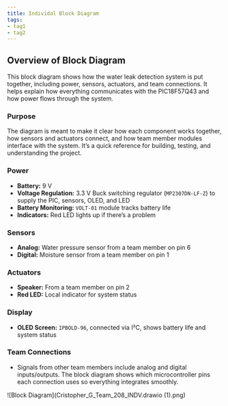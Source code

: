 ```yaml
---
title: Individal Block Diagram
tags:
- tag1
- tag2
---
```

## Overview of Block Diagram

This block diagram shows how the water leak detection system is put together, including power, sensors, actuators, and team connections. It helps explain how everything communicates with the PIC18F57Q43 and how power flows through the system.

### Purpose
The diagram is meant to make it clear how each component works together, how sensors and actuators connect, and how team member modules interface with the system. It’s a quick reference for building, testing, and understanding the project.

### Power
- **Battery:** 9 V  
- **Voltage Regulation:** 3.3 V Buck switching regulator (`MP2307DN-LF-Z`) to supply the PIC, sensors, OLED, and LED  
- **Battery Monitoring:** `VOLT-01` module tracks battery life  
- **Indicators:** Red LED lights up if there’s a problem  

### Sensors
- **Analog:** Water pressure sensor from a team member on pin 6  
- **Digital:** Moisture sensor from a team member on pin 1  

### Actuators
- **Speaker:** From a team member on pin 2  
- **Red LED:** Local indicator for system status  

### Display
- **OLED Screen:** `IPBOLD-96`, connected via I²C, shows battery life and system status  

### Team Connections
- Signals from other team members include analog and digital inputs/outputs. The block diagram shows which microcontroller pins each connection uses so everything integrates smoothly.


![Block Diagram](Cristopher_G_Team_208_INDV.drawio (1).png)
